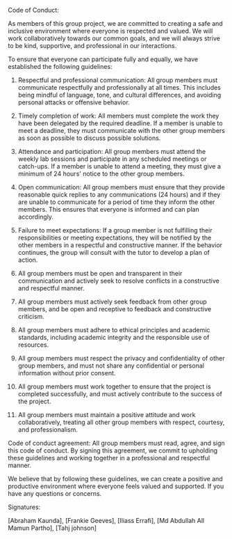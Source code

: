Code of Conduct:

As members of this group project, we are committed to creating a safe and inclusive environment where everyone is respected and valued. We will work collaboratively towards our common goals, and we will always strive to be kind, supportive, and professional in our interactions.

To ensure that everyone can participate fully and equally, we have established the following guidelines:

1. Respectful and professional communication: All group members must communicate respectfully and professionally at all times. This includes being mindful of language, tone, and cultural differences, and avoiding personal attacks or offensive behavior.

2. Timely completion of work: All members must complete the work they have been delegated by the required deadline. If a member is unable to meet a deadline, they must communicate with the other group members as soon as possible to discuss possible solutions.

3. Attendance and participation: All group members must attend the weekly lab sessions and participate in any scheduled meetings or catch-ups. If a member is unable to attend a meeting, they must give a minimum of 24 hours' notice to the other group members.

4. Open communication: All group members must ensure that they provide reasonable quick replies to any communications (24 hours) and if they are unable to communicate for a period of time they inform the other members. This ensures that everyone is informed and can plan accordingly.

5. Failure to meet expectations: If a group member is not fulfilling their responsibilities or meeting expectations, they will be notified by the other members in a respectful and constructive manner. If the behavior continues, the group will consult with the tutor to develop a plan of action.

6. All group members must be open and transparent in their communication and actively seek to resolve conflicts in a constructive and respectful manner.

7. All group members must actively seek feedback from other group members, and be open and receptive to feedback and constructive criticism.

8. All group members must adhere to ethical principles and academic standards, including academic integrity and the responsible use of resources.

9. All group members must respect the privacy and confidentiality of other group members, and must not share any confidential or personal information without prior consent.

10. All group members must work together to ensure that the project is completed successfully, and must actively contribute to the success of the project.

11. All group members must maintain a positive attitude and work collaboratively, treating all other group members with respect, courtesy, and professionalism.

Code of conduct agreement: All group members must read, agree, and sign this code of conduct. By signing this agreement, we commit to upholding these guidelines and working together in a professional and respectful manner.

We believe that by following these guidelines, we can create a positive and productive environment where everyone feels valued and supported. If you have any questions or concerns.


Signatures: 

[Abraham Kaunda], 
[Frankie Geeves], 
[Iliass Errafi],
[Md Abdullah All Mamun Partho],
[Tahj johnson]

